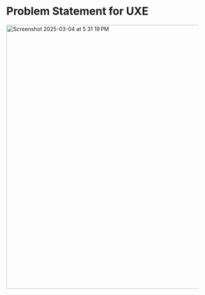 # Problem Statement for UXE
<img width="691" alt="Screenshot 2025-03-04 at 5 31 19 PM" src="https://github.com/user-attachments/assets/9fd54ddf-63aa-4ffd-870e-ebdd8802abc5" />
